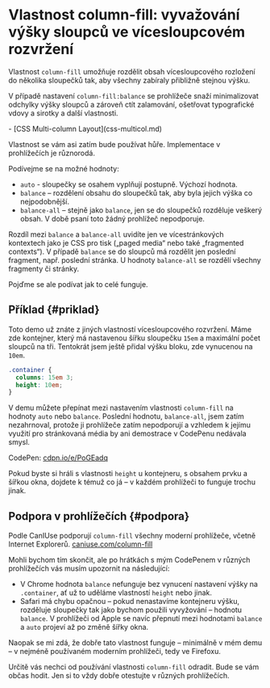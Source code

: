 # Vlastnost column-fill: vyvažování výšky sloupců ve vícesloupcovém rozvržení

Vlastnost `column-fill` umožňuje rozdělit obsah vícesloupcového rozložení do několika sloupečků tak, aby všechny zabíraly přibližně stejnou výšku.

V případě nastavení `column-fill:balance` se prohlížeče snaží minimalizovat odchylky výšky sloupců a zároveň ctít zalamování, ošetřovat typografické vdovy a sirotky a další vlastnosti.

<div class="related web-only" markdown="1">
- [CSS Multi-column Layout](css-multicol.md)
</div>

Vlastnost se vám asi zatím bude používat hůře. Implementace v prohlížečích je různorodá.

Podívejme se na možné hodnoty:

- `auto` - sloupečky se osahem vyplňují postupně. Výchozí hodnota.
- `balance` – rozdělení obsahu do sloupečků tak, aby byla jejich výška co nejpodobnější.
- `balance-all` – stejně jako `balance`, jen se do sloupečků rozděluje veškerý obsah. V době psaní toto žádný prohlížeč nepodporuje.

Rozdíl mezi `balance` a `balance-all` uvidíte jen ve vícestránkových kontextech jako je CSS pro tisk („paged media“ nebo také „fragmented contexts“). V případě `balance` se do sloupců má rozdělit jen poslední fragment, např. poslední stránka. U hodnoty `balance-all` se rozdělí všechny fragmenty či stránky.

Pojďme se ale podívat jak to celé funguje.

## Příklad {#priklad}

Toto demo už znáte z jiných vlastností vícesloupcového rozvržení. Máme zde kontejner, který má nastavenou šířku sloupečku `15em` a maximální počet sloupců na tři. Tentokrát jsem ještě přidal výšku bloku, zde vynucenou na `10em`.

```css
.container {
  columns: 15em 3;
  height: 10em;
}
```

V demu můžete přepínat mezi nastavením vlastnosti `column-fill` na hodnoty `auto` nebo `balance`. Poslední hodnotu, `balance-all`, jsem zatím nezahrnoval, protože ji prohlížeče zatím nepodporují a vzhledem k jejímu využití pro stránkovaná média by ani demostrace v CodePenu nedávala smysl.

CodePen: [cdpn.io/e/PoGEadq](https://codepen.io/machal/pen/PoGEadq)

Pokud byste si hráli s vlastnosti `height` u kontejneru, s obsahem prvku a šířkou okna, dojdete k témuž co já – v každém prohlížeči to funguje trochu jinak.

## Podpora v prohlížečích {#podpora}

Podle CanIUse podporují `column-fill` všechny moderní prohlížeče, včetně Internet Explorerů. [caniuse.com/column-fill](https://caniuse.com/?search=column-fill)

Mohli bychom tím skončit, ale po hrátkách s mým CodePenem v různých prohlížečích vás musím upozornit na následující:

- V Chrome hodnota `balance` nefunguje bez vynucení nastavení výšky na `.container`, ať už to uděláme vlastností `height` nebo jinak.
- Safari má chybu opačnou – pokud nenastavíme kontejneru výšku, rozděluje sloupečky tak jako bychom použili vyvyžování – hodnotu `balance`. V prohlížeči od Apple se navíc přepnutí mezi hodnotami `balance` a `auto` projeví až po změně šířky okna.

Naopak se mi zdá, že dobře tato vlastnost funguje – minimálně v mém demu – v nejméně používaném moderním prohlížeči, tedy ve Firefoxu.

Určitě vás nechci od používání vlastnosti `column-fill` odradit. Bude se vám občas hodit. Jen si to vždy dobře otestujte v různých prohlížečích.

